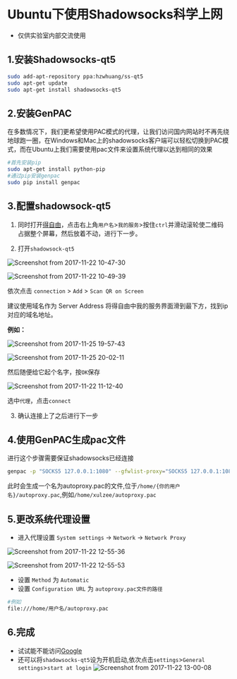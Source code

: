 # Ubuntu下使用Shadowsocks科学上网

- 仅供实验室内部交流使用

## 1.安装Shadowsocks-qt5

```bash {.line-numbers}
sudo add-apt-repository ppa:hzwhuang/ss-qt5
sudo apt-get update
sudo apt-get install shadowsocks-qt5
```

## 2.安装GenPAC

在多数情况下，我们更希望使用PAC模式的代理，让我们访问国内网站时不再先绕地球跑一圈，在Windows和Mac上的shadowsocks客户端可以轻松切换到PAC模式，而在Ubuntu上我们需要使用pac文件来设置系统代理以达到相同的效果

``` bash {.line-numbers}
#首先安装pip
sudo apt-get install python-pip
#通过pip安装genpac
sudo pip install genpac
```

## 3.配置shadowsock-qt5
1. 同时打开[得自由](https://devpnss.com/)，点击右上角`用户名`>`我的服务`>按住`ctrl`并滑动滚轮使二维码占据整个屏幕，然后放着不动，进行下一步。


2. 打开`shadowsock-qt5`

![Screenshot from 2017-11-22 10-47-30](https://i.loli.net/2017/11/22/5a1508a3ca2cf.png)

![Screenshot from 2017-11-22 10-49-39](https://i.loli.net/2017/11/22/5a1509762c04a.png)

依次点击 `connection` >  `Add` > `Scan QR on Screen`



建议使用域名作为 Server Address
将得自由中我的服务界面滑到最下方，找到ip对应的域名地址。

**例如：**

![Screenshot from 2017-11-25 19-57-43](https://i.loli.net/2017/11/25/5a195b11d900c.png)

![Screenshot from 2017-11-25 20-02-11](https://i.loli.net/2017/11/25/5a195c19a961a.png)

然后随便给它起个名字，按`OK`保存

![Screenshot from 2017-11-22 11-12-40](https://i.loli.net/2017/11/22/5a150b39304b2.png)

选中`代理`，点击`connect`


3. 确认连接上了之后进行下一步

## 4.使用GenPAC生成pac文件
进行这个步骤需要保证shadowsocks已经连接

``` bash {.line-numbers}
genpac -p "SOCKS5 127.0.0.1:1080" --gfwlist-proxy="SOCKS5 127.0.0.1:1080" --gfwlist-url=https://raw.githubusercontent.com/gfwlist/gfwlist/master/gfwlist.txt --output="autoproxy.pac"
```
此时会生成一个名为autoproxy.pac的文件,位于`/home/{你的用户名}/autoproxy.pac`,例如`/home/xulzee/autoproxy.pac`


## 5.更改系统代理设置
- 进入代理设置 `System settings` -> `Network` -> `Network Proxy`

![Screenshot from 2017-11-22 12-55-36](https://i.loli.net/2017/11/22/5a150bb4641f5.png)

![Screenshot from 2017-11-22 12-55-53](https://i.loli.net/2017/11/22/5a150c6421fe8.png)

- 设置 `Method` 为 `Automatic`
- 设置 `Configuration URL` 为 `autoproxy.pac文件的路径`

``` bash {.line-numbers}
#例如
file:///home/用户名/autoproxy.pac
```

## 6.完成
- 试试能不能访问[Google](https://www.google.com/)
- 还可以将`shadowsocks-qt5`设为开机启动,依次点击`settings`>`General settings`>`start at login`
![Screenshot from 2017-11-22 13-00-08](https://i.loli.net/2017/11/22/5a150dbb9237f.png)
